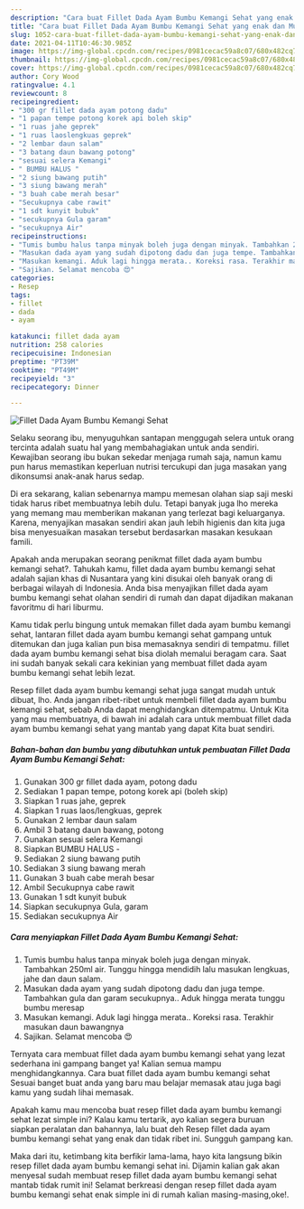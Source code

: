 ```yaml
---
description: "Cara buat Fillet Dada Ayam Bumbu Kemangi Sehat yang enak dan Mudah Dibuat"
title: "Cara buat Fillet Dada Ayam Bumbu Kemangi Sehat yang enak dan Mudah Dibuat"
slug: 1052-cara-buat-fillet-dada-ayam-bumbu-kemangi-sehat-yang-enak-dan-mudah-dibuat
date: 2021-04-11T10:46:30.985Z
image: https://img-global.cpcdn.com/recipes/0981cecac59a8c07/680x482cq70/fillet-dada-ayam-bumbu-kemangi-sehat-foto-resep-utama.jpg
thumbnail: https://img-global.cpcdn.com/recipes/0981cecac59a8c07/680x482cq70/fillet-dada-ayam-bumbu-kemangi-sehat-foto-resep-utama.jpg
cover: https://img-global.cpcdn.com/recipes/0981cecac59a8c07/680x482cq70/fillet-dada-ayam-bumbu-kemangi-sehat-foto-resep-utama.jpg
author: Cory Wood
ratingvalue: 4.1
reviewcount: 8
recipeingredient:
- "300 gr fillet dada ayam potong dadu"
- "1 papan tempe potong korek api boleh skip"
- "1 ruas jahe geprek"
- "1 ruas laoslengkuas geprek"
- "2 lembar daun salam"
- "3 batang daun bawang potong"
- "sesuai selera Kemangi"
- " BUMBU HALUS "
- "2 siung bawang putih"
- "3 siung bawang merah"
- "3 buah cabe merah besar"
- "Secukupnya cabe rawit"
- "1 sdt kunyit bubuk"
- "secukupnya Gula garam"
- "secukupnya Air"
recipeinstructions:
- "Tumis bumbu halus tanpa minyak boleh juga dengan minyak. Tambahkan 250ml air. Tunggu hingga mendidih lalu masukan lengkuas, jahe dan daun salam."
- "Masukan dada ayam yang sudah dipotong dadu dan juga tempe. Tambahkan gula dan garam secukupnya.. Aduk hingga merata tunggu bumbu meresap"
- "Masukan kemangi. Aduk lagi hingga merata.. Koreksi rasa. Terakhir masukan daun bawangnya"
- "Sajikan. Selamat mencoba 😍"
categories:
- Resep
tags:
- fillet
- dada
- ayam

katakunci: fillet dada ayam 
nutrition: 258 calories
recipecuisine: Indonesian
preptime: "PT39M"
cooktime: "PT49M"
recipeyield: "3"
recipecategory: Dinner

---
```



![Fillet Dada Ayam Bumbu Kemangi Sehat](https://img-global.cpcdn.com/recipes/0981cecac59a8c07/680x482cq70/fillet-dada-ayam-bumbu-kemangi-sehat-foto-resep-utama.jpg)

Selaku seorang ibu, menyuguhkan santapan menggugah selera untuk orang tercinta adalah suatu hal yang membahagiakan untuk anda sendiri. Kewajiban seorang ibu bukan sekedar menjaga rumah saja, namun kamu pun harus memastikan keperluan nutrisi tercukupi dan juga masakan yang dikonsumsi anak-anak harus sedap.

Di era  sekarang, kalian sebenarnya mampu memesan olahan siap saji meski tidak harus ribet membuatnya lebih dulu. Tetapi banyak juga lho mereka yang memang mau memberikan makanan yang terlezat bagi keluarganya. Karena, menyajikan masakan sendiri akan jauh lebih higienis dan kita juga bisa menyesuaikan masakan tersebut berdasarkan masakan kesukaan famili. 



Apakah anda merupakan seorang penikmat fillet dada ayam bumbu kemangi sehat?. Tahukah kamu, fillet dada ayam bumbu kemangi sehat adalah sajian khas di Nusantara yang kini disukai oleh banyak orang di berbagai wilayah di Indonesia. Anda bisa menyajikan fillet dada ayam bumbu kemangi sehat olahan sendiri di rumah dan dapat dijadikan makanan favoritmu di hari liburmu.

Kamu tidak perlu bingung untuk memakan fillet dada ayam bumbu kemangi sehat, lantaran fillet dada ayam bumbu kemangi sehat gampang untuk ditemukan dan juga kalian pun bisa memasaknya sendiri di tempatmu. fillet dada ayam bumbu kemangi sehat bisa diolah memalui beragam cara. Saat ini sudah banyak sekali cara kekinian yang membuat fillet dada ayam bumbu kemangi sehat lebih lezat.

Resep fillet dada ayam bumbu kemangi sehat juga sangat mudah untuk dibuat, lho. Anda jangan ribet-ribet untuk membeli fillet dada ayam bumbu kemangi sehat, sebab Anda dapat menghidangkan ditempatmu. Untuk Kita yang mau membuatnya, di bawah ini adalah cara untuk membuat fillet dada ayam bumbu kemangi sehat yang mantab yang dapat Kita buat sendiri.

<!--inarticleads1-->

##### Bahan-bahan dan bumbu yang dibutuhkan untuk pembuatan Fillet Dada Ayam Bumbu Kemangi Sehat:

1. Gunakan 300 gr fillet dada ayam, potong dadu
1. Sediakan 1 papan tempe, potong korek api (boleh skip)
1. Siapkan 1 ruas jahe, geprek
1. Siapkan 1 ruas laos/lengkuas, geprek
1. Gunakan 2 lembar daun salam
1. Ambil 3 batang daun bawang, potong
1. Gunakan sesuai selera Kemangi
1. Siapkan  BUMBU HALUS -
1. Sediakan 2 siung bawang putih
1. Sediakan 3 siung bawang merah
1. Gunakan 3 buah cabe merah besar
1. Ambil Secukupnya cabe rawit
1. Gunakan 1 sdt kunyit bubuk
1. Siapkan secukupnya Gula, garam
1. Sediakan secukupnya Air




<!--inarticleads2-->

##### Cara menyiapkan Fillet Dada Ayam Bumbu Kemangi Sehat:

1. Tumis bumbu halus tanpa minyak boleh juga dengan minyak. Tambahkan 250ml air. Tunggu hingga mendidih lalu masukan lengkuas, jahe dan daun salam.
1. Masukan dada ayam yang sudah dipotong dadu dan juga tempe. Tambahkan gula dan garam secukupnya.. Aduk hingga merata tunggu bumbu meresap
1. Masukan kemangi. Aduk lagi hingga merata.. Koreksi rasa. Terakhir masukan daun bawangnya
1. Sajikan. Selamat mencoba 😍




Ternyata cara membuat fillet dada ayam bumbu kemangi sehat yang lezat sederhana ini gampang banget ya! Kalian semua mampu menghidangkannya. Cara buat fillet dada ayam bumbu kemangi sehat Sesuai banget buat anda yang baru mau belajar memasak atau juga bagi kamu yang sudah lihai memasak.

Apakah kamu mau mencoba buat resep fillet dada ayam bumbu kemangi sehat lezat simple ini? Kalau kamu tertarik, ayo kalian segera buruan siapkan peralatan dan bahannya, lalu buat deh Resep fillet dada ayam bumbu kemangi sehat yang enak dan tidak ribet ini. Sungguh gampang kan. 

Maka dari itu, ketimbang kita berfikir lama-lama, hayo kita langsung bikin resep fillet dada ayam bumbu kemangi sehat ini. Dijamin kalian gak akan menyesal sudah membuat resep fillet dada ayam bumbu kemangi sehat mantab tidak rumit ini! Selamat berkreasi dengan resep fillet dada ayam bumbu kemangi sehat enak simple ini di rumah kalian masing-masing,oke!.

